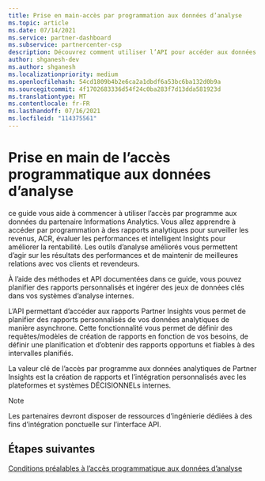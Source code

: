 ```yaml
---
title: Prise en main-accès par programmation aux données d’analyse
ms.topic: article
ms.date: 07/14/2021
ms.service: partner-dashboard
ms.subservice: partnercenter-csp
description: Découvrez comment utiliser l’API pour accéder aux données analytiques de Partner Insights.
author: shganesh-dev
ms.author: shganesh
ms.localizationpriority: medium
ms.openlocfilehash: 54cd1809b4b2e6ca2a1dbdf6a53bc6ba132d0b9a
ms.sourcegitcommit: 4f1702683336d54f24c0ba283f7d13dda581923d
ms.translationtype: MT
ms.contentlocale: fr-FR
ms.lasthandoff: 07/16/2021
ms.locfileid: "114375561"
---
```

# <a name="get-started-with-programmatic-access-to-analytics-data"></a>Prise en main de l’accès programmatique aux données d’analyse

ce guide vous aide à commencer à utiliser l’accès par programme aux données du partenaire Informations Analytics. Vous allez apprendre à accéder par programmation à des rapports analytiques pour surveiller les revenus, ACR, évaluer les performances et intelligent Insights pour améliorer la rentabilité. Les outils d’analyse améliorés vous permettent d’agir sur les résultats des performances et de maintenir de meilleures relations avec vos clients et revendeurs.  

À l’aide des méthodes et API documentées dans ce guide, vous pouvez planifier des rapports personnalisés et ingérer des jeux de données clés dans vos systèmes d’analyse internes.

L’API permettant d’accéder aux rapports Partner Insights vous permet de planifier des rapports personnalisés de vos données analytiques de manière asynchrone. Cette fonctionnalité vous permet de définir des requêtes/modèles de création de rapports en fonction de vos besoins, de définir une planification et d’obtenir des rapports opportuns et fiables à des intervalles planifiés.

La valeur clé de l’accès par programme aux données analytiques de Partner Insights est la création de rapports et l’intégration personnalisés avec les plateformes et systèmes DÉCISIONNELs internes.

> [!NOTE]
> Les partenaires devront disposer de ressources d’ingénierie dédiées à des fins d’intégration ponctuelle sur l’interface API.

## <a name="next-steps"></a>Étapes suivantes

[Conditions préalables à l’accès programmatique aux données d’analyse](insights-programmatic-prerequisites.md)